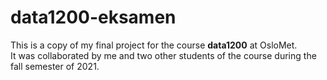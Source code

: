 # data1200-eksamen

This is a copy of my final project for the course **data1200** at OsloMet.  
It was collaborated by me and two other students of the course during the fall semester of 2021.
